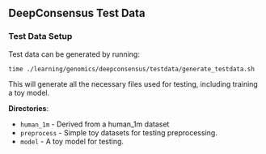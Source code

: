 ## DeepConsensus Test Data

### Test Data Setup

Test data can be generated by running:

```
time ./learning/genomics/deepconsensus/testdata/generate_testdata.sh
```

This will generate all the necessary files used for testing, including training
a toy model.

**Directories**:

*   `human_1m` - Derived from a human_1m dataset
*   `preprocess` - Simple toy datasets for testing preprocessing.
*   `model` - A toy model for testing.
